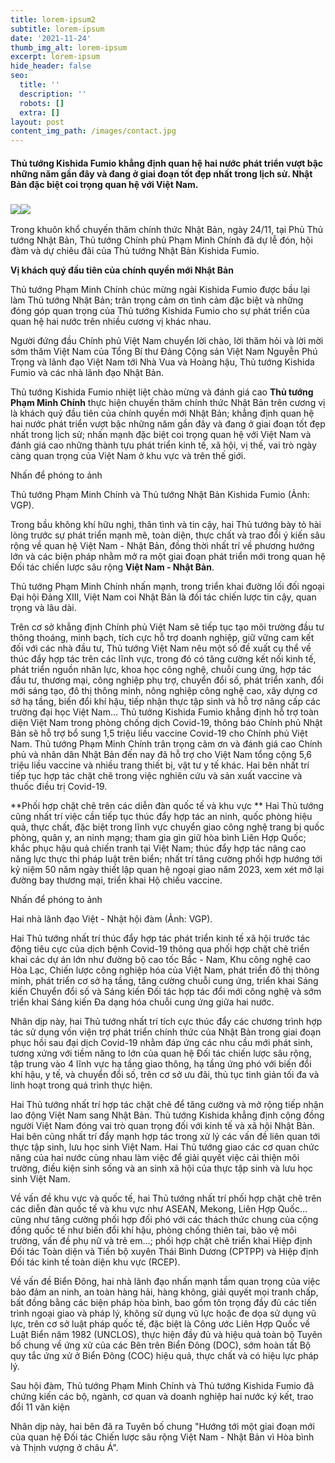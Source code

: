 ```yaml
---
title: lorem-ipsum2
subtitle: lorem-ipsum
date: '2021-11-24'
thumb_img_alt: lorem-ipsum
excerpt: lorem-ipsum
hide_header: false
seo:
  title: ''
  description: ''
  robots: []
  extra: []
layout: post
content_img_path: /images/contact.jpg
---
```

#### Thủ tướng Kishida Fumio khẳng định quan hệ hai nước phát triển vượt bậc những năm gần đây và đang ở giai đoạn tốt đẹp nhất trong lịch sử. Nhật Bản đặc biệt coi trọng quan hệ với Việt Nam.

### ![](https://icdn.dantri.com.vn/thumb_w/660/2021/11/24/hoi-dam-2-img0974-1637763281772.jpg)![](https://icdn.dantri.com.vn/thumb_w/660/2021/11/24/hoi-dam-3-img0972-1637763282522.jpg)

Trong khuôn khổ chuyến thăm chính thức Nhật Bản, ngày 24/11, tại Phủ Thủ tướng Nhật Bản, Thủ tướng Chính phủ Phạm Minh Chính đã dự lễ đón, hội đàm và dự chiêu đãi của Thủ tướng Nhật Bản Kishida Fumio.

**Vị khách quý đầu tiên của chính quyền mới Nhật Bản**

Thủ tướng Phạm Minh Chính chúc mừng ngài Kishida Fumio được bầu lại làm Thủ tướng Nhật Bản; trân trọng cảm ơn tình cảm đặc biệt và những đóng góp quan trọng của Thủ tướng Kishida Fumio cho sự phát triển của quan hệ hai nước trên nhiều cương vị khác nhau.

Người đứng đầu Chính phủ Việt Nam chuyển lời chào, lời thăm hỏi và lời mời sớm thăm Việt Nam của Tổng Bí thư Đảng Cộng sản Việt Nam Nguyễn Phú Trọng và lãnh đạo Việt Nam tới Nhà Vua và Hoàng hậu, Thủ tướng Kishida Fumio và các nhà lãnh đạo Nhật Bản. 

Thủ tướng Kishida Fumio nhiệt liệt chào mừng và đánh giá cao **Thủ tướng Phạm Minh Chính** thực hiện chuyến thăm chính thức Nhật Bản trên cương vị là khách quý đầu tiên của chính quyền mới Nhật Bản; khẳng định quan hệ hai nước phát triển vượt bậc những năm gần đây và đang ở giai đoạn tốt đẹp nhất trong lịch sử; nhấn mạnh đặc biệt coi trọng quan hệ với Việt Nam và đánh giá cao những thành tựu phát triển kinh tế, xã hội, vị thế, vai trò ngày càng quan trọng của Việt Nam ở khu vực và trên thế giới.

Nhấn để phóng to ảnh

Thủ tướng Phạm Minh Chính và Thủ tướng Nhật Bản Kishida Fumio (Ảnh: VGP).

Trong bầu không khí hữu nghị, thân tình và tin cậy, hai Thủ tướng bày tỏ hài lòng trước sự phát triển mạnh mẽ, toàn diện, thực chất và trao đổi ý kiến sâu rộng về quan hệ Việt Nam - Nhật Bản, đồng thời nhất trí về phương hướng lớn và các biện pháp nhằm mở ra một giai đoạn phát triển mới trong quan hệ Đối tác chiến lược sâu rộng **Việt Nam - Nhật Bản**.

Thủ tướng Phạm Minh Chính nhấn mạnh, trong triển khai đường lối đối ngoại Đại hội Đảng XIII, Việt Nam coi Nhật Bản là đối tác chiến lược tin cậy, quan trọng và lâu dài.

Trên cơ sở khẳng định Chính phủ Việt Nam sẽ tiếp tục tạo môi trường đầu tư thông thoáng, minh bạch, tích cực hỗ trợ doanh nghiệp, giữ vững cam kết đối với các nhà đầu tư, Thủ tướng Việt Nam nêu một số đề xuất cụ thể về thúc đẩy hợp tác trên các lĩnh vực, trong đó có tăng cường kết nối kinh tế, phát triển nguồn nhân lực, khoa học công nghệ, chuỗi cung ứng, hợp tác đầu tư, thương mại, công nghiệp phụ trợ, chuyển đổi số, phát triển xanh, đổi mới sáng tạo, đô thị thông minh, nông nghiệp công nghệ cao, xây dựng cơ sở hạ tầng, biến đổi khí hậu, tiếp nhận thực tập sinh và hỗ trợ nâng cấp các trường đại học Việt Nam…
Thủ tướng Kishida Fumio khẳng định hỗ trợ toàn diện Việt Nam trong phòng chống dịch Covid-19, thông báo Chính phủ Nhật Bản sẽ hỗ trợ bổ sung 1,5 triệu liều vaccine Covid-19 cho Chính phủ Việt Nam. Thủ tướng Phạm Minh Chính trân trọng cảm ơn và đánh giá cao Chính phủ và nhân dân Nhật Bản đến nay đã hỗ trợ cho Việt Nam tổng cộng 5,6 triệu liều vaccine và nhiều trang thiết bị, vật tư y tế khác. Hai bên nhất trí tiếp tục hợp tác chặt chẽ trong việc nghiên cứu và sản xuất vaccine và thuốc điều trị Covid-19.

\*\*Phối hợp chặt chẽ trên các diễn đàn quốc tế và khu vực
\*\*
Hai Thủ tướng cũng nhất trí việc cần tiếp tục thúc đẩy hợp tác an ninh, quốc phòng hiệu quả, thực chất, đặc biệt trong lĩnh vực chuyển giao công nghệ trang bị quốc phòng, quân y, an ninh mạng; tham gia gìn giữ hòa bình Liên Hợp Quốc; khắc phục hậu quả chiến tranh tại Việt Nam; thúc đẩy hợp tác nâng cao năng lực thực thi pháp luật trên biển; nhất trí tăng cường phối hợp hướng tới kỷ niệm 50 năm ngày thiết lập quan hệ ngoại giao năm 2023, xem xét mở lại đường bay thương mại, triển khai Hộ chiếu vaccine.

Nhấn để phóng to ảnh

Hai nhà lãnh đạo Việt - Nhật hội đàm (Ảnh: VGP).

Hai Thủ tướng nhất trí thúc đẩy hợp tác phát triển kinh tế xã hội trước tác động tiêu cực của dịch bệnh Covid-19 thông qua phối hợp chặt chẽ triển khai các dự án lớn như đường bộ cao tốc Bắc - Nam, Khu công nghệ cao Hòa Lạc, Chiến lược công nghiệp hóa của Việt Nam, phát triển đô thị thông minh, phát triển cơ sở hạ tầng, tăng cường chuỗi cung ứng, triển khai Sáng kiến Chuyển đổi số và Sáng kiến Đối tác hợp tác đổi mới công nghệ và sớm triển khai Sáng kiến Đa dạng hóa chuỗi cung ứng giữa hai nước.

Nhân dịp này, hai Thủ tướng nhất trí tích cực thúc đẩy các chương trình hợp tác sử dụng vốn viện trợ phát triển chính thức của Nhật Bản trong giai đoạn phục hồi sau đại dịch Covid-19 nhằm đáp ứng các nhu cầu mới phát sinh, tương xứng với tiềm năng to lớn của quan hệ Đối tác chiến lược sâu rộng, tập trung vào 4 lĩnh vực hạ tầng giao thông, hạ tầng ứng phó với biến đổi khí hậu, y tế, và chuyển đổi số, trên cơ sở ưu đãi, thủ tục tinh giản tối đa và linh hoạt trong quá trình thực hiện. 

Hai Thủ tướng nhất trí hợp tác chặt chẽ để tăng cường và mở rộng tiếp nhận lao động Việt Nam sang Nhật Bản. Thủ tướng Kishida khẳng định cộng đồng người Việt Nam đóng vai trò quan trọng đối với kinh tế và xã hội Nhật Bản. 
Hai bên cũng nhất trí đẩy mạnh hợp tác trong xử lý các vấn đề liên quan tới thực tập sinh, lưu học sinh Việt Nam. Hai Thủ tướng giao các cơ quan chức năng của hai nước cùng nhau làm việc để giải quyết việc cải thiện môi trường, điều kiện sinh sống và an sinh xã hội của thực tập sinh và lưu học sinh Việt Nam.

Về vấn đề khu vực và quốc tế, hai Thủ tướng nhất trí phối hợp chặt chẽ trên các diễn đàn quốc tế và khu vực như ASEAN, Mekong, Liên Hợp Quốc… cũng như tăng cường phối hợp đối phó với các thách thức chung của cộng đồng quốc tế như biến đổi khí hậu, phòng chống thiên tai, bảo vệ môi trường, vấn đề phụ nữ và trẻ em…; phối hợp chặt chẽ triển khai Hiệp định Đối tác Toàn diện và Tiến bộ xuyên Thái Bình Dương (CPTPP) và Hiệp định Đối tác kinh tế toàn diện khu vực (RCEP).

Về vấn đề Biển Đông, hai nhà lãnh đạo nhấn mạnh tầm quan trọng của việc bảo đảm an ninh, an toàn hàng hải, hàng không, giải quyết mọi tranh chấp, bất đồng bằng các biện pháp hòa bình, bao gồm tôn trọng đầy đủ các tiến trình ngoại giao và pháp lý, không sử dụng vũ lực hoặc đe dọa sử dụng vũ lực, trên cơ sở luật pháp quốc tế, đặc biệt là Công ước Liên Hợp Quốc về Luật Biển năm 1982 (UNCLOS), thực hiện đầy đủ và hiệu quả toàn bộ Tuyên bố chung về ứng xử của các Bên trên Biển Đông (DOC), sớm hoàn tất Bộ quy tắc ứng xử ở Biển Đông (COC) hiệu quả, thực chất và có hiệu lực pháp lý.

Sau hội đàm, Thủ tướng Phạm Minh Chính và Thủ tướng Kishida Fumio đã chứng kiến các bộ, ngành, cơ quan và doanh nghiệp hai nước ký kết, trao đổi 11 văn kiện

Nhân dịp này, hai bên đã ra Tuyên bố chung "Hướng tới một giai đoạn mới của quan hệ Đối tác Chiến lược sâu rộng Việt Nam - Nhật Bản vì Hòa bình và Thịnh vượng ở châu Á".

